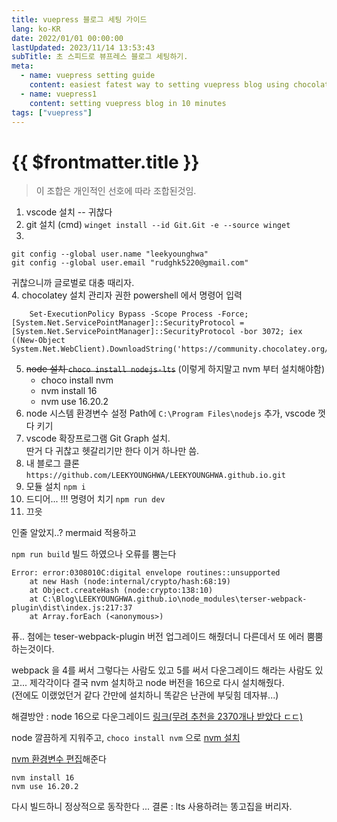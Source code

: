 ```yaml
---
title: vuepress 블로그 세팅 가이드
lang: ko-KR
date: 2022/01/01 00:00:00
lastUpdated: 2023/11/14 13:53:43
subTitle: 초 스피드로 뷰프레스 블로그 세팅하기.
meta:
  - name: vuepress setting guide
    content: easiest fatest way to setting vuepress blog using chocolatey, vsCode
  - name: vuepress1
    content: setting vuepress blog in 10 minutes
tags: ["vuepress"]
---
```


# {{ $frontmatter.title }}

> 이 조합은 개인적인 선호에 따라 조합된것임.

1. vscode 설치 -- 귀찮다
2. git 설치 (cmd)
   `winget install --id Git.Git -e --source winget`
3.

```
git config --global user.name "leekyounghwa"
git config --global user.email "rudghk5220@gmail.com"
```

귀찮으니까 글로벌로 대충 때리자.  
4. chocolatey 설치
관리자 권한 powershell 에서 명령어 입력

```
    Set-ExecutionPolicy Bypass -Scope Process -Force; [System.Net.ServicePointManager]::SecurityProtocol = [System.Net.ServicePointManager]::SecurityProtocol -bor 3072; iex ((New-Object System.Net.WebClient).DownloadString('https://community.chocolatey.org/install.ps1'))
```

5. ~~node 설치 `choco install nodejs-lts`~~ (이렇게 하지말고 nvm 부터 설치해야함)
   - choco install nvm
   - nvm install 16
   - nvm use 16.20.2
6. node 시스템 환경변수 설정 Path에 `C:\Program Files\nodejs` 추가, vscode 껏다 키기
7. vscode 확장프로그램 Git Graph 설치.  
   딴거 다 귀찮고 헷갈리기만 한다 이거 하나만 씀.
8. 내 블로그 클론 `https://github.com/LEEKYOUNGHWA/LEEKYOUNGHWA.github.io.git`
9. 모듈 설치 `npm i`
10. 드디어... !!! 명령어 치기 `npm run dev`
11. 끄읏

인줄 알았지..? mermaid 적용하고

`npm run build` 빌드 하였으나 오류를 뿜는다

```
Error: error:0308010C:digital envelope routines::unsupported
    at new Hash (node:internal/crypto/hash:68:19)
    at Object.createHash (node:crypto:138:10)
    at C:\Blog\LEEKYOUNGHWA.github.io\node_modules\terser-webpack-plugin\dist\index.js:217:37
    at Array.forEach (<anonymous>)
```

퓨.. 첨에는 teser-webpack-plugin 버전 업그레이드 해줬더니 다른데서 또 에러 뿜뿜 하는것이다.

webpack 을 4를 써서 그렇다는 사람도 있고 5를 써서 다운그레이드 해라는 사람도 있고... 제각각이다
결국 nvm 설치하고 node 버전을 16으로 다시 설치해줬다.  
(전에도 이랬었던거 같다 간만에 설치하니 똑같은 난관에 부딪힘 데자뷰...)

해결방안 : node 16으로 다운그레이드
[링크(무려 추천을 2370개나 받았다 ㄷㄷ)](https://stackoverflow.com/a/69699772/10222566)

node 깔끔하게 지워주고, `choco install nvm` 으로 [nvm 설치](https://velog.io/@sudev/nvm-%EC%84%A4%EC%B9%98-for-Windows-Node.js-%EC%A0%9C%EA%B1%B0)

[nvm 환경변수 편집](https://developerchaser.tistory.com/11)해준다

```
nvm install 16
nvm use 16.20.2
```

다시 빌드하니 정상적으로 동작한다 ... 결론 : lts 사용하려는 똥고집을 버리자.
<!--stackedit_data:
eyJoaXN0b3J5IjpbNTE2MTU5MzMwXX0=
-->